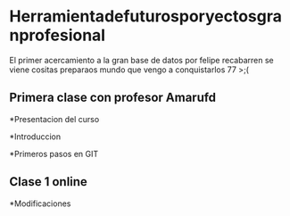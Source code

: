 # Herramientadefuturosporyectosgranprofesional
El primer acercamiento a la gran base de datos por felipe recabarren se viene cositas preparaos mundo que vengo a conquistarlos 77 >;(

## Primera clase con profesor Amarufd
*Presentacion del curso

*Introduccion

*Primeros pasos en GIT
## Clase 1 online

*Modificaciones